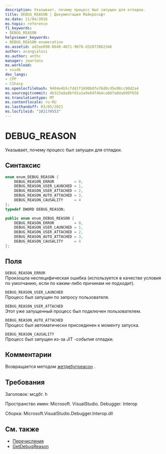 ```yaml
---
description: Указывает, почему процесс был запущен для отладки.
title: DEBUG_REASON | Документация Майкрософт
ms.date: 11/04/2016
ms.topic: reference
f1_keywords:
- DEBUG_REASON
helpviewer_keywords:
- DEBUG_REASON enumeration
ms.assetid: ad2ee898-8648-4671-9078-d32873862346
author: acangialosi
ms.author: anthc
manager: jmartens
ms.workload:
- vssdk
dev_langs:
- CPP
- CSharp
ms.openlocfilehash: 9404e4b5cfdd1f1690b0fe76d0cd5e98cc90d2a4
ms.sourcegitcommit: 4b323a8a8bfd1a1a9e84f4b4ca88fa8da690f656
ms.translationtype: MT
ms.contentlocale: ru-RU
ms.lasthandoff: 03/05/2021
ms.locfileid: "102170553"
---
```

# <a name="debug_reason"></a>DEBUG_REASON
Указывает, почему процесс был запущен для отладки.

## <a name="syntax"></a>Синтаксис

```cpp
enum enum_DEBUG_REASON {
    DEBUG_REASON_ERROR         = 0,
    DEBUG_REASON_USER_LAUNCHED = 1,
    DEBUG_REASON_USER_ATTACHED = 2,
    DEBUG_REASON_AUTO_ATTACHED = 3,
    DEBUG_REASON_CAUSALITY     = 4
};
typedef DWORD DEBUG_REASON;
```

```csharp
public enum enum_DEBUG_REASON {
    DEBUG_REASON_ERROR         = 0,
    DEBUG_REASON_USER_LAUNCHED = 1,
    DEBUG_REASON_USER_ATTACHED = 2,
    DEBUG_REASON_AUTO_ATTACHED = 3,
    DEBUG_REASON_CAUSALITY     = 4
};
```

## <a name="fields"></a>Поля
`DEBUG_REASON_ERROR`\
Произошла неспецифическая ошибка (используется в качестве условия по умолчанию, если по каким-либо причинам не подходит).

`DEBUG_REASON_USER_LAUNCHED`\
Процесс был запущен по запросу пользователя.

`DEBUG_REASON_USER_ATTACHED`\
Этот уже запущенный процесс был подключен пользователем.

`DEBUG_REASON_AUTO_ATTACHED`\
Процесс был автоматически присоединен к моменту запуска.

`DEBUG_REASON_CAUSALITY`\
Процесс был запущен из-за JIT *-события* отладки.

## <a name="remarks"></a>Комментарии
Возвращается методом [жетдебугреасон](../../../extensibility/debugger/reference/idebugprocess3-getdebugreason.md) .

## <a name="requirements"></a>Требования
Заголовок: мсдбг. h

Пространство имен: Microsoft. VisualStudio. Debugger. Interop

Сборка: Microsoft.VisualStudio.Debugger.Interop.dll

## <a name="see-also"></a>См. также
- [Перечисления](../../../extensibility/debugger/reference/enumerations-visual-studio-debugging.md)
- [GetDebugReason](../../../extensibility/debugger/reference/idebugprocess3-getdebugreason.md)
